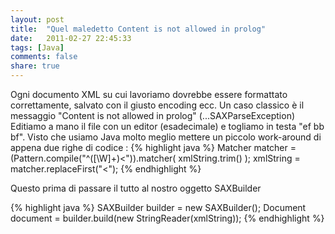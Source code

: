 ```yaml
---
layout: post
title:  "Quel maledetto Content is not allowed in prolog"
date:   2011-02-27 22:45:33
tags: [Java]
comments: false
share: true
---
```

Ogni documento XML su cui lavoriamo dovrebbe essere formattato correttamente, salvato con il giusto encoding ecc.
Un caso classico è il messaggio "Content is not allowed in prolog" (...SAXParseException)
Editiamo a mano il file con un editor (esadecimale) e togliamo in testa "ef bb bf".
Visto che usiamo Java molto meglio mettere un piccolo work-around di appena due righe di codice :
{% highlight java %}
Matcher matcher = (Pattern.compile("^([\\W]+)<")).matcher( xmlString.trim() );
xmlString = matcher.replaceFirst("<");
{% endhighlight %}


Questo prima di passare il tutto al nostro oggetto SAXBuilder


{% highlight java %}
SAXBuilder builder = new SAXBuilder();
Document document = builder.build(new StringReader(xmlString));
{% endhighlight %}
